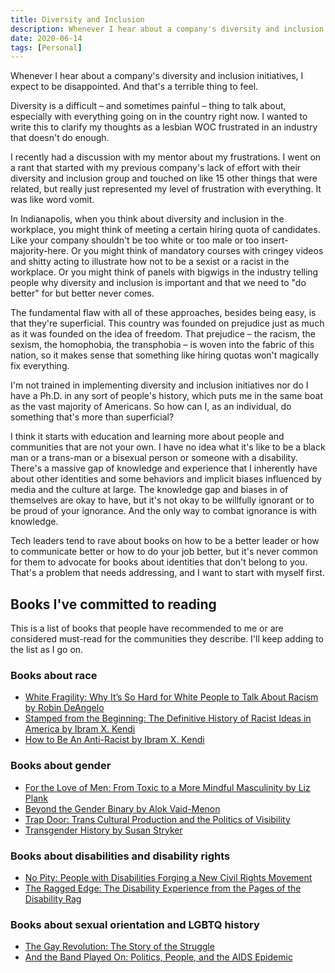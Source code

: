 ```yaml
---
title: Diversity and Inclusion
description: Whenever I hear about a company's diversity and inclusion initiatives, I expect to be disappointed. And that's a terrible thing to feel.
date: 2020-06-14
tags: [Personal]
---
```


Whenever I hear about a company's diversity and inclusion initiatives, I expect to be disappointed. And that's a terrible thing to feel.

Diversity is a difficult – and sometimes painful – thing to talk about, especially with everything going on in the country right now. I wanted to write this to clarify my thoughts as a lesbian WOC frustrated in an industry that doesn't do enough.

I recently had a discussion with my mentor about my frustrations. I went on a rant that started with my previous company's lack of effort with their diversity and inclusion group and touched on like 15 other things that were related, but really just represented my level of frustration with everything. It was like word vomit.

In Indianapolis, when you think about diversity and inclusion in the workplace, you might think of meeting a certain hiring quota of candidates. Like your company shouldn't be too white or too male or too insert-majority-here. Or you might think of mandatory courses with cringey videos and shitty acting to illustrate how not to be a sexist or a racist in the workplace. Or you might think of panels with bigwigs in the industry telling people why diversity and inclusion is important and that we need to "do better" for but better never comes.

The fundamental flaw with all of these approaches, besides being easy, is that they're superficial. This country was founded on prejudice just as much as it was founded on the idea of freedom. That prejudice – the racism, the sexism, the homophobia, the transphobia – is woven into the fabric of this nation, so it makes sense that something like hiring quotas won't magically fix everything.

I'm not trained in implementing diversity and inclusion initiatives nor do I have a Ph.D. in any sort of people's history, which puts me in the same boat as the vast majority of Americans. So how can I, as an individual, do something that's more than superficial?

I think it starts with education and learning more about people and communities that are not your own. I have no idea what it's like to be a black man or a trans-man or a bisexual person or someone with a disability. There's a massive gap of knowledge and experience that I inherently have about other identities and some behaviors and implicit biases influenced by media and the culture at large. The knowledge gap and biases in of themselves are okay to have, but it's not okay to be willfully ignorant or to be proud of your ignorance. And the only way to combat ignorance is with knowledge.

Tech leaders tend to rave about books on how to be a better leader or how to communicate better or how to do your job better, but it's never common for them to advocate for books about identities that don't belong to you. That's a problem that needs addressing, and I want to start with myself first.

## Books I've committed to reading

This is a list of books that people have recommended to me or are considered must-read for the communities they describe. I'll keep adding to the list as I go on.


### Books about race

- [White Fragility: Why It’s So Hard for White People to Talk About Racism by Robin DeAngelo](https://www.goodreads.com/book/show/43708708-white-fragility)
- [Stamped from the Beginning: The Definitive History of Racist Ideas in America by Ibram X. Kendi](https://www.goodreads.com/book/show/29893367-stamped-from-the-beginning)
- [How to Be An Anti-Racist by Ibram X. Kendi](https://www.goodreads.com/book/show/40265832-how-to-be-an-antiracist)

### Books about gender

- [For the Love of Men: From Toxic to a More Mindful Masculinity by Liz Plank](https://www.goodreads.com/book/show/43263540-for-the-love-of-men)
- [Beyond the Gender Binary by Alok Vaid-Menon](https://www.goodreads.com/book/show/51794301-beyond-the-gender-binary)
- [Trap Door: Trans Cultural Production and the Politics of Visibility](https://www.goodreads.com/book/show/34540062-trap-door)
- [Transgender History by Susan Stryker](https://www.goodreads.com/book/show/2420983.Transgender_History?ac=1&from_search=true&qid=8KUMGapLmK)

### Books about disabilities and disability rights

- [No Pity: People with Disabilities Forging a New Civil Rights Movement](https://www.goodreads.com/book/show/359140.No_Pity?ac=1&from_search=true&qid=WE4ntT7Mo2)
- [The Ragged Edge: The Disability Experience from the Pages of the Disability Rag](https://www.goodreads.com/book/show/1707757.The_Ragged_Edge?ac=1&from_search=true&qid=V4HM5Q17TQ)

### Books about sexual orientation and LGBTQ history

- [The Gay Revolution: The Story of the Struggle](https://www.goodreads.com/book/show/23492771-the-gay-revolution?ac=1&from_search=true&qid=d2qI1BN0MC)
- [And the Band Played On: Politics, People, and the AIDS Epidemic](https://www.goodreads.com/book/show/28212.And_the_Band_Played_On?ac=1&from_search=true&qid=eWL6DVdwTo)